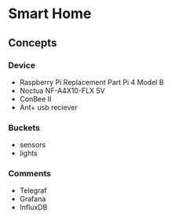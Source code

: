 Smart Home
==========

## Concepts

### Device
- Raspberry Pi Replacement Part Pi 4 Model B
- Noctua NF-A4X10-FLX 5V
- ConBee II
- Ant+ usb reciever

### Buckets
- sensors
- lights

### Comments
- Telegraf
- Grafana
- InfluxDB
